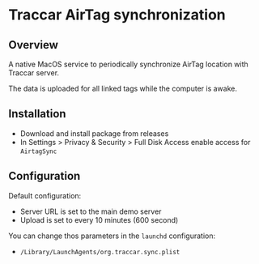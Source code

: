 # Traccar AirTag synchronization

## Overview

A native MacOS service to periodically synchronize AirTag location with Traccar server.

The data is uploaded for all linked tags while the computer is awake.

## Installation

- Download and install package from releases
- In Settings > Privacy & Security > Full Disk Access enable access for `AirtagSync`

## Configuration

Default configuration:

- Server URL is set to the main demo server
- Upload is set to every 10 minutes (600 second)

You can change thos parameters in the `launchd` configuration:

- `/Library/LaunchAgents/org.traccar.sync.plist`
